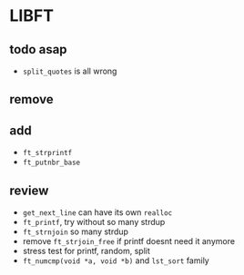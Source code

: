# LIBFT

## todo asap
- `split_quotes` is all wrong

## remove

## add
- `ft_strprintf`
- `ft_putnbr_base`

## review
- `get_next_line` can have its own `realloc`
- `ft_printf`, try without so many strdup
- `ft_strnjoin` so many strdup
- remove `ft_strjoin_free` if printf doesnt need it anymore
- stress test for printf, random, split
- `ft_numcmp(void *a, void *b)` and `lst_sort` family